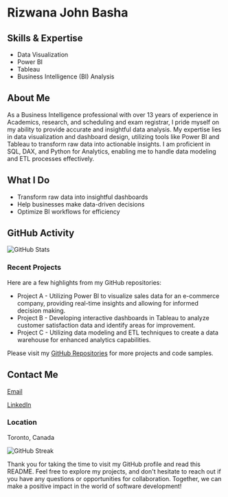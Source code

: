 
# Rizwana John Basha

<!--- [![GitHub Banner](https://github.com/rizwjb/rizwjb/raw/main/github-banner.png)](https://github.com/rizwjb) --->

## Skills & Expertise

- Data Visualization
- Power BI
- Tableau
- Business Intelligence (BI) Analysis

 <!---![Top Languages](https://github-readme-stats.vercel.app/api/top-langs/?username=rizwjb) --->

## About Me

As a Business Intelligence professional with over 13 years of experience in Academics, research, and scheduling and exam registrar, I pride myself on my ability to provide accurate and insightful data analysis. My expertise lies in data visualization and dashboard design, utilizing tools like Power BI and Tableau to transform raw data into actionable insights. I am proficient in SQL, DAX, and Python for Analytics, enabling me to handle data modeling and ETL processes effectively.

## What I Do

- Transform raw data into insightful dashboards
- Help businesses make data-driven decisions
- Optimize BI workflows for efficiency

## GitHub Activity

![GitHub Stats](https://github-readme-stats.vercel.app/api?username=rizwjb)

### Recent Projects

Here are a few highlights from my GitHub repositories:

- Project A - Utilizing Power BI to visualize sales data for an e-commerce company, providing real-time insights and allowing for informed decision making.
- Project B - Developing interactive dashboards in Tableau to analyze customer satisfaction data and identify areas for improvement.
- Project C - Utilizing data modeling and ETL techniques to create a data warehouse for enhanced analytics capabilities.

Please visit my [GitHub Repositories](https://github.com/rizwjb?tab=repositories) for more projects and code samples.

## Contact Me

[Email](mailto:rizwjb@example.com)

[LinkedIn](https://www.linkedin.com/in/rizwjb/)

### Location

Toronto, Canada

![GitHub Streak](https://streak-stats.demolab.com/?user=franciscomecano)


Thank you for taking the time to visit my GitHub profile and read this README. Feel free to explore my projects, and don't hesitate to reach out if you have any questions or opportunities for collaboration. Together, we can make a positive impact in the world of software development!

<!---
rizwjb/rizwjb is a ✨ special ✨ repository because its `README.md` (this file) appears on your GitHub profile.
You can click the Preview link to take a look at your changes.
--->
